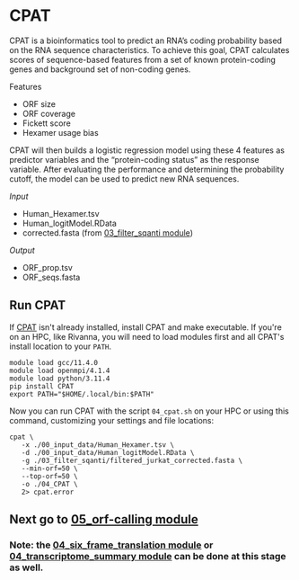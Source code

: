 # CPAT <br />
CPAT is a bioinformatics tool to predict an RNA’s coding probability based on the RNA sequence characteristics. To achieve this goal, CPAT calculates scores of sequence-based features from a set of known protein-coding genes and background set of non-coding genes. <br />

Features
- ORF size
- ORF coverage
- Fickett score
- Hexamer usage bias

CPAT will then builds a logistic regression model using these 4 features as predictor variables and the “protein-coding status” as the response variable. After evaluating the performance and determining the probability cutoff, the model can be used to predict new RNA sequences. <br />

_Input_
- Human_Hexamer.tsv
- Human_logitModel.RData
- corrected.fasta (from [03_filter_sqanti module](https://github.com/efwatts/LRP_Troubleshooting/tree/main/03_filter_sqanti))

_Output_
- ORF_prop.tsv
- ORF_seqs.fasta

## Run CPAT
If [CPAT](https://cpat.readthedocs.io/en/latest/#introduction) isn't already installed, install CPAT and make executable. If you're on an HPC, like Rivanna, you will need to load modules first and all CPAT's install location to your `PATH`. <br />
```
module load gcc/11.4.0  
module load openmpi/4.1.4
module load python/3.11.4
pip install CPAT
export PATH="$HOME/.local/bin:$PATH"
```
Now you can run CPAT with the script `04_cpat.sh` on your HPC or using this command, customizing your settings and file locations:
```
cpat \
   -x ./00_input_data/Human_Hexamer.tsv \
   -d ./00_input_data/Human_logitModel.RData \
   -g ./03_filter_sqanti/filtered_jurkat_corrected.fasta \
   --min-orf=50 \
   --top-orf=50 \
   -o ./04_CPAT \
   2> cpat.error
```

## Next go to [05_orf-calling module](https://github.com/efwatts/LRP_Troubleshooting/tree/main/05_orf-calling)
### Note: the [04_six_frame_translation module](https://github.com/efwatts/LRP_Troubleshooting/tree/main/04_six_frame_translation) or [04_transcriptome_summary module](https://github.com/efwatts/LRP_Troubleshooting/tree/main/04_transcriptome_summary) can be done at this stage as well. 
